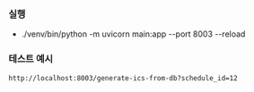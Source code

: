 ### 실행

- ./venv/bin/python -m uvicorn main:app --port 8003 --reload

### 테스트 예시

```
http://localhost:8003/generate-ics-from-db?schedule_id=12
```
